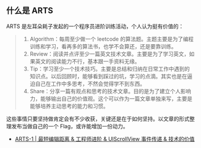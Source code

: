 ## 什么是 ARTS

ARTS 是左耳朵耗子发起的一个程序员进阶训练活动，个人认为挺有价值的：

> 1. Algorithm：每周至少做一个 leetcode 的算法题。主题主要是为了编程训练和学习，看再多的算法书，也学不会算还，还是要靠训练。
> 2. Review：阅读并点评至少一篇英文技术文章。主要是为了学习英文，如果英文的阅读能力不行，基本跟一手资料无缘。
> 3. Tip：学习至少一个技术技巧。主要是总结和归纳在日常工作中遇到的知识点。以后回顾时，能够看到踩过的坑，学习的点滴。其实也是在逼迫自己在工作中多思考，不然会觉得学不到东西。
> 4. Share：分享一篇有观点和思考的技术文章。目的是为了建立个人影响力，能够输出自己的价值观。这个可以作为一篇文章单独来写，主要是能够培养主动思考的能力和习惯。

这些事情只要坚持做肯定会有不少收获，关键还是在于如何坚持。以文章的形式整理发布当做自己的一个 Flag，或许能增加一份动力。

- [ARTS-1 | 最短编辑距离 & 工程师进阶 & UIScrollView 事件传递 & 技术的价值]()
